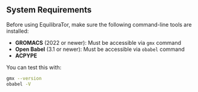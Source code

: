 ## System Requirements

Before using EquilibraTor, make sure the following command-line tools are installed:

- **GROMACS** (2022 or newer): Must be accessible via `gmx` command
- **Open Babel** (3.1 or newer): Must be accessible via `obabel` command
- **ACPYPE**

You can test this with:

```bash
gmx --version
obabel -V
